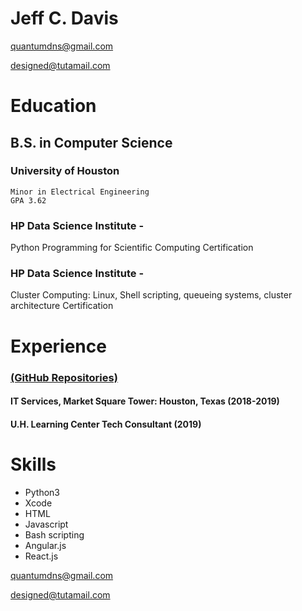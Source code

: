 # Jeff C. Davis
quantumdns@gmail.com

designed@tutamail.com


#  **Education**
## **B.S. in Computer Science**

### University of Houston

	Minor in Electrical Engineering
	GPA 3.62

### HP Data Science Institute -
Python Programming for Scientific Computing Certification

### HP Data Science Institute -
Cluster Computing: Linux, Shell scripting, queueing systems, cluster architecture Certification

# Experience

### [(GitHub Repositories)](http://github.com/githubismyresume)

#### IT Services, Market Square Tower: Houston, Texas 			(2018-2019)
#### U.H. Learning Center Tech Consultant					           (2019)


# __Skills__

* 	Python3
* 	Xcode
* 	HTML
* 	Javascript
* Bash scripting
*	Angular.js
* React.js


quantumdns@gmail.com

designed@tutamail.com

